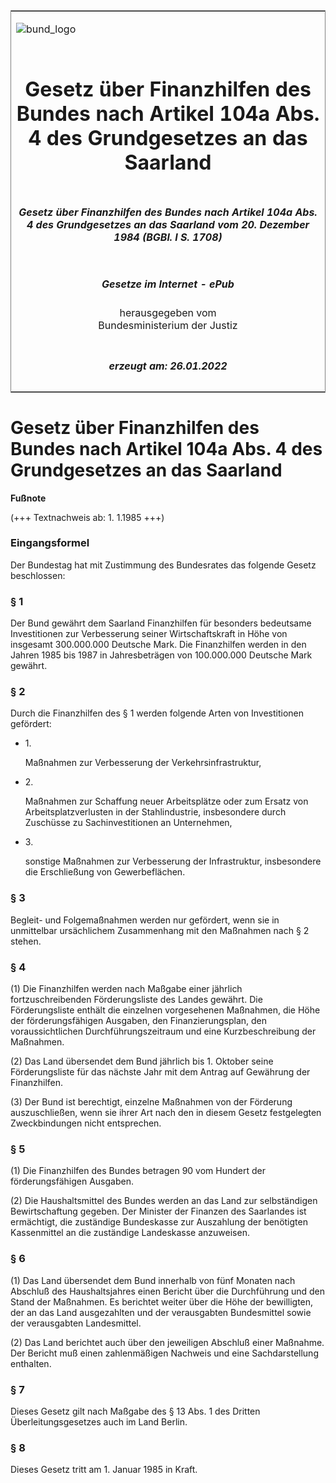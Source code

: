 <span id="DECKBLATT.html"></span>

<table border="0" frame="border" width="100%">

<tr valign="top">

<td align="left">

![bund\_logo](BfJ_2021_Web_de_de.gif)

</td>

<td align="right">

 

</td>

</tr>

<tr align="center" valign="middle">

<td colspan="2">

# Gesetz über Finanzhilfen des Bundes nach Artikel 104a Abs. 4 des Grundgesetzes an das Saarland

</td>

</tr>

<tr align="center" valign="middle">

<td colspan="2">

##### Gesetz über Finanzhilfen des Bundes nach Artikel 104a Abs. 4 des Grundgesetzes an das Saarland vom 20. Dezember 1984 (BGBl. I S. 1708)

</td>

</tr>

<tr align="center" valign="middle">

<td colspan="2">

  
  

##### Gesetze im Internet - ePub  
  
herausgegeben vom  
Bundesministerium der Justiz

</td>

</tr>

<tr align="center" valign="bottom">

<td colspan="2">

  
  

##### erzeugt am: 26.01.2022

</td>

</tr>

</table>

<span id="BJNR017080984.html"></span>

# Gesetz über Finanzhilfen des Bundes nach Artikel 104a Abs. 4 des Grundgesetzes an das Saarland

<div>

  
**Fußnote**

<div class="jnhtml">

<div>

<div class="jurAbsatz">

(+++ Textnachweis ab: 1. 1.1985 +++)

</div>

</div>

</div>

</div>

<span id="BJNR017080984BJNE000100314.html"></span>

### Eingangsformel  

<div>

<div class="jnhtml">

<div>

<div class="jurAbsatz">

Der Bundestag hat mit Zustimmung des Bundesrates das folgende Gesetz
beschlossen:

</div>

</div>

</div>

</div>

<span id="BJNR017080984BJNE000200314.html"></span>

### § 1  

<div>

<div class="jnhtml">

<div>

<div class="jurAbsatz">

Der Bund gewährt dem Saarland Finanzhilfen für besonders bedeutsame
Investitionen zur Verbesserung seiner Wirtschaftskraft in Höhe von
insgesamt 300.000.000 Deutsche Mark. Die Finanzhilfen werden in den
Jahren 1985 bis 1987 in Jahresbeträgen von 100.000.000 Deutsche Mark
gewährt.

</div>

</div>

</div>

</div>

<span id="BJNR017080984BJNE000300314.html"></span>

### § 2  

<div>

<div class="jnhtml">

<div>

<div class="jurAbsatz">

Durch die Finanzhilfen des § 1 werden folgende Arten von Investitionen
gefördert:

  - 1\.
    
    <div style="">
    
    Maßnahmen zur Verbesserung der Verkehrsinfrastruktur,
    
    </div>

  - 2\.
    
    <div style="">
    
    Maßnahmen zur Schaffung neuer Arbeitsplätze oder zum Ersatz von
    Arbeitsplatzverlusten in der Stahlindustrie, insbesondere durch
    Zuschüsse zu Sachinvestitionen an Unternehmen,
    
    </div>

  - 3\.
    
    <div style="">
    
    sonstige Maßnahmen zur Verbesserung der Infrastruktur, insbesondere
    die Erschließung von Gewerbeflächen.
    
    </div>

</div>

</div>

</div>

</div>

<span id="BJNR017080984BJNE000400314.html"></span>

### § 3  

<div>

<div class="jnhtml">

<div>

<div class="jurAbsatz">

Begleit- und Folgemaßnahmen werden nur gefördert, wenn sie in
unmittelbar ursächlichem Zusammenhang mit den Maßnahmen nach § 2 stehen.

</div>

</div>

</div>

</div>

<span id="BJNR017080984BJNE000500314.html"></span>

### § 4  

<div>

<div class="jnhtml">

<div>

<div class="jurAbsatz">

(1) Die Finanzhilfen werden nach Maßgabe einer jährlich
fortzuschreibenden Förderungsliste des Landes gewährt. Die
Förderungsliste enthält die einzelnen vorgesehenen Maßnahmen, die Höhe
der förderungsfähigen Ausgaben, den Finanzierungsplan, den
voraussichtlichen Durchführungszeitraum und eine Kurzbeschreibung der
Maßnahmen.

</div>

<div class="jurAbsatz">

(2) Das Land übersendet dem Bund jährlich bis 1. Oktober seine
Förderungsliste für das nächste Jahr mit dem Antrag auf Gewährung der
Finanzhilfen.

</div>

<div class="jurAbsatz">

(3) Der Bund ist berechtigt, einzelne Maßnahmen von der Förderung
auszuschließen, wenn sie ihrer Art nach den in diesem Gesetz
festgelegten Zweckbindungen nicht entsprechen.

</div>

</div>

</div>

</div>

<span id="BJNR017080984BJNE000600314.html"></span>

### § 5  

<div>

<div class="jnhtml">

<div>

<div class="jurAbsatz">

(1) Die Finanzhilfen des Bundes betragen 90 vom Hundert der
förderungsfähigen Ausgaben.

</div>

<div class="jurAbsatz">

(2) Die Haushaltsmittel des Bundes werden an das Land zur selbständigen
Bewirtschaftung gegeben. Der Minister der Finanzen des Saarlandes ist
ermächtigt, die zuständige Bundeskasse zur Auszahlung der benötigten
Kassenmittel an die zuständige Landeskasse anzuweisen.

</div>

</div>

</div>

</div>

<span id="BJNR017080984BJNE000700314.html"></span>

### § 6  

<div>

<div class="jnhtml">

<div>

<div class="jurAbsatz">

(1) Das Land übersendet dem Bund innerhalb von fünf Monaten nach
Abschluß des Haushaltsjahres einen Bericht über die Durchführung und
den Stand der Maßnahmen. Es berichtet weiter über die Höhe der
bewilligten, der an das Land ausgezahlten und der verausgabten
Bundesmittel sowie der verausgabten Landesmittel.

</div>

<div class="jurAbsatz">

(2) Das Land berichtet auch über den jeweiligen Abschluß einer Maßnahme.
Der Bericht muß einen zahlenmäßigen Nachweis und eine Sachdarstellung
enthalten.

</div>

</div>

</div>

</div>

<span id="BJNR017080984BJNE000800314.html"></span>

### § 7  

<div>

<div class="jnhtml">

<div>

<div class="jurAbsatz">

Dieses Gesetz gilt nach Maßgabe des § 13 Abs. 1 des Dritten
Überleitungsgesetzes auch im Land Berlin.

</div>

</div>

</div>

</div>

<span id="BJNR017080984BJNE000900314.html"></span>

### § 8  

<div>

<div class="jnhtml">

<div>

<div class="jurAbsatz">

Dieses Gesetz tritt am 1. Januar 1985 in Kraft.

</div>

</div>

</div>

</div>
